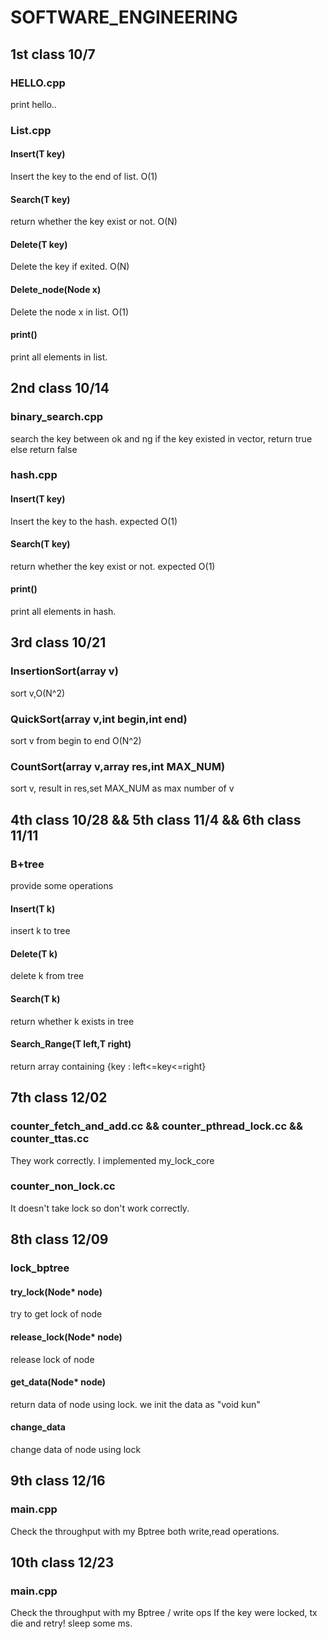 # SOFTWARE_ENGINEERING
## 1st class 10/7
### HELLO.cpp
print hello.. 

### List.cpp
#### Insert(T key)
Insert the key to the end of list. O(1)

#### Search(T key)
return whether the key exist or not. O(N)

#### Delete(T key)
Delete the key if exited. O(N)

#### Delete_node(Node x)
Delete the node x in list. O(1)

#### print()
print all elements in list.


## 2nd class 10/14
### binary_search.cpp
search the key between ok and ng
if the key existed in vector, return true else return false

### hash.cpp
#### Insert(T key)
Insert the key to the hash. expected O(1)

#### Search(T key)
return whether the key exist or not.  expected O(1)

#### print()
print all elements in hash.


## 3rd class  10/21
### InsertionSort(array v)
sort v,O(N^2)

### QuickSort(array v,int begin,int end)
sort v from begin to end  O(N^2)

### CountSort(array v,array res,int MAX_NUM)
sort v, result in res,set MAX_NUM as max number of v

## 4th class 10/28 && 5th class 11/4 && 6th class 11/11
### B+tree
provide some operations
#### Insert(T k)
insert k to tree

#### Delete(T k)
delete k from tree

#### Search(T k)
return whether k exists in tree

#### Search_Range(T left,T right)
return array containing {key : left<=key<=right}

## 7th class 12/02
### counter_fetch_and_add.cc && counter_pthread_lock.cc && counter_ttas.cc
They work correctly. I implemented my_lock_core

### counter_non_lock.cc
It doesn't take lock so don't work correctly.

## 8th class 12/09
### lock_bptree
#### try_lock(Node* node)
try to get lock of node

#### release_lock(Node* node)
release lock of node

#### get_data(Node* node)
return data of node using lock. we init the data as "void kun"

#### change_data
change data of node using lock

## 9th class 12/16
### main.cpp
Check the throughput with my Bptree both write,read operations.

## 10th class 12/23
### main.cpp
Check the throughput with my Bptree / write ops 
If the key were locked, tx die and retry!
sleep some ms.